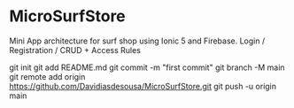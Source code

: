 # MicroSurfStore
Mini App architecture for surf shop using Ionic 5 and Firebase. Login / Registration / CRUD + Access Rules

git init
git add README.md
git commit -m "first commit"
git branch -M main
git remote add origin https://github.com/Davidiasdesousa/MicroSurfStore.git
git push -u origin main

